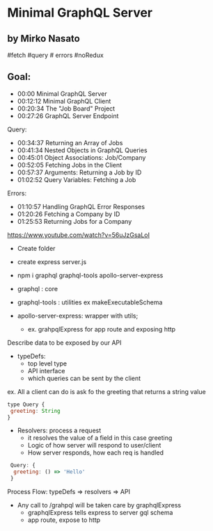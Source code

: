 # Minimal GraphQL Server
## by Mirko Nasato

#fetch #query # errors #noRedux

## Goal:

* 00:00 Minimal GraphQL Server
* 00:12:12 Minimal GraphQL Client
* 00:20:34 The "Job Board" Project
* 00:27:26 GraphQL Server Endpoint

Query:
* 00:34:37 Returning an Array of Jobs
* 00:41:34 Nested Objects in GraphQL Queries
* 00:45:01 Object Associations: Job/Company
* 00:52:05 Fetching Jobs in the Client
* 00:57:37 Arguments: Returning a Job by ID
* 01:02:52 Query Variables: Fetching a Job

Errors:
* 01:10:57 Handling GraphQL Error Responses
* 01:20:26 Fetching a Company by ID
* 01:25:53 Returning Jobs for a Company

https://www.youtube.com/watch?v=56uJzGsaLoI

* Create folder
* create express server.js

* npm i graphql graphql-tools apollo-server-express
* graphql : core
* graphql-tools : utilities ex makeExecutableSchema
* apollo-server-express: wrapper with utils; 
  - ex. grahpqlExpress for app route and exposing http

Describe data to be exposed by our API
* typeDefs: 
  - top level type
  - API interface
  - which queries can be sent by the client

ex. All a client can do is ask fo the greeting that returns a string value
```js
type Query {
 greeting: String
}
```

* Resolvers: process a request
  - it resolves the value of a field in this case greeting
  - Logic of how server will respond to user/client
  - How server responds, how each req is handled

```js
 Query: {
  greeting: () => 'Hello'
 }
```

Process Flow: typeDefs => resolvers => API 

* Any call to /grahpql will be taken care by graphqlExpress
  - graphqlExpress tells express to server gql schema 
  - app route, expose to http
  
  
